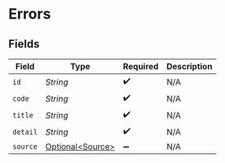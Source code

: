 # Errors


## Fields

| Field                                              | Type                                               | Required                                           | Description                                        |
| -------------------------------------------------- | -------------------------------------------------- | -------------------------------------------------- | -------------------------------------------------- |
| `id`                                               | *String*                                           | :heavy_check_mark:                                 | N/A                                                |
| `code`                                             | *String*                                           | :heavy_check_mark:                                 | N/A                                                |
| `title`                                            | *String*                                           | :heavy_check_mark:                                 | N/A                                                |
| `detail`                                           | *String*                                           | :heavy_check_mark:                                 | N/A                                                |
| `source`                                           | [Optional\<Source>](../../models/errors/Source.md) | :heavy_minus_sign:                                 | N/A                                                |